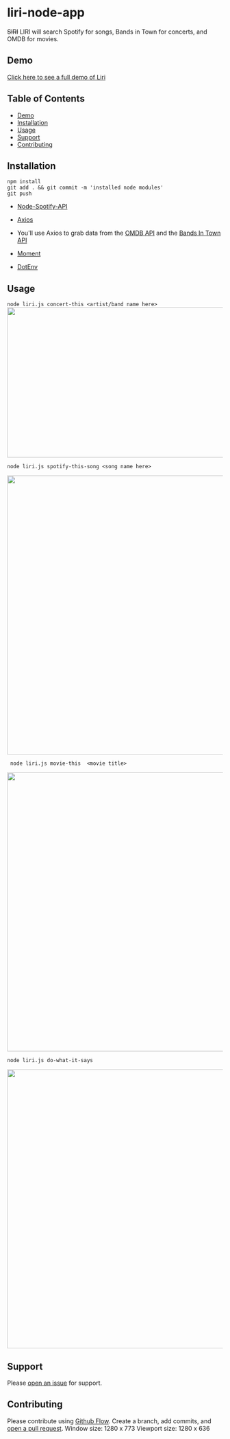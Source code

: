 # liri-node-app
~~SIRI~~ LIRI will search Spotify for songs, Bands in Town for concerts, and OMDB for movies.

## Demo
[Click here to see a full demo of Liri](https://www.youtube.com/watch?v=wBWvw02D9ao&feature=youtu.be&fbclid=IwAR32bexvGzCffdhB52hbuG2F1g1yC8h-HjIZx-kBhFa9vRYx6QMHU8dkshM)

## Table of Contents
- [Demo](#demo)
- [Installation](#installation)
- [Usage](#usage)
- [Support](#support)
- [Contributing](#contributing)

## Installation


 ```
 npm install 
 git add . && git commit -m 'installed node modules'
 git push

 ```

* [Node-Spotify-API](https://www.npmjs.com/package/node-spotify-api)

* [Axios](https://www.npmjs.com/package/axios)

* You'll use Axios to grab data from the [OMDB API](http://www.omdbapi.com) and the [Bands In Town API](http://www.artists.bandsintown.com/bandsintown-api)

* [Moment](https://www.npmjs.com/package/moment)

* [DotEnv](https://www.npmjs.com/package/dotenv)


## Usage


 ``` node liri.js concert-this <artist/band name here> ```
 <img src="https://media.giphy.com/media/KyCGBqrUMEPPSzDnEE/giphy.gif" width="650" height="350">

``` node liri.js spotify-this-song <song name here> ```

<img src="https://media.giphy.com/media/1yMNH7xu4qEHpdS86j/giphy.gif" width="650">

``` node liri.js movie-this  <movie title>```

<img src="https://media.giphy.com/media/YSqjZU3OgZVqwhLGwk/giphy.gif" width="650">

``` node liri.js do-what-it-says ```

<img src="https://media.giphy.com/media/246R1LiF56aKyCuKJC/giphy.gif" width="650">



  


## Support

Please [open an issue](https://github.com/zenwattage/liri-node-app/issues/new) for support.

## Contributing

Please contribute using [Github Flow](https://guides.github.com/introduction/flow/). Create a branch, add commits, and [open a pull request](https://github.com/zenwattage/liri-node-app/compare).
Window size: 1280 x 773
Viewport size: 1280 x 636
